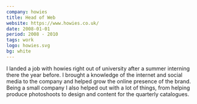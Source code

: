 ```yaml
---
company: howies
title: Head of Web
website: https://www.howies.co.uk/
date: 2008-01-01
period: 2008 - 2010
tags: work
logo: howies.svg
bg: white
---
```


I landed a job with howies right out of university after a summer interning there the year before. I brought a knowledge of the internet and social media to the company and helped grow the online presence of the brand. Being a small company I also helped out with a lot of things, from helping produce photoshoots to design and content for the quarterly catalogues.
